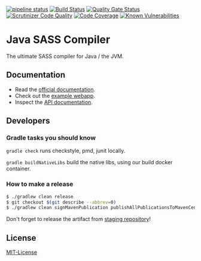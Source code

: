 [![pipeline status](https://gitlab.com/jsass/jsass/badges/jsass-6/pipeline.svg)](https://gitlab.com/jsass/jsass/commits/jsass-6)
[![Build Status](https://cloud.drone.io/api/badges/bit3/jsass/status.svg)](https://cloud.drone.io/bit3/jsass)
[![Quality Gate Status](https://sonarcloud.io/api/project_badges/measure?project=jsass_jsass&metric=alert_status)](https://sonarcloud.io/summary/new_code?id=jsass_jsass)
[![Scrutinizer Code Quality](https://scrutinizer-ci.com/g/bit3/jsass/badges/quality-score.png?b=master)](https://scrutinizer-ci.com/g/bit3/jsass/?branch=master)
[![Code Coverage](https://scrutinizer-ci.com/g/bit3/jsass/badges/coverage.png?b=master)](https://scrutinizer-ci.com/g/bit3/jsass/?branch=master)
[![Known Vulnerabilities](https://snyk.io/test/github/bit3/jsass/badge.svg)](https://snyk.io/test/github/bit3/jsass)

# Java SASS Compiler

The ultimate SASS compiler for Java / the JVM.

## Documentation

- Read the [official documentation](https://jsass.gitlab.io/).
- Check out the [example webapp](./example).
- Inspect the [API documentation](https://javadoc.io/doc/io.bit3/jsass/).

## Developers

### Gradle tasks you should know

`gradle check` runs checkstyle, pmd, junit locally.

`gradle buildNativeLibs` build the native libs, using our build docker container.

### How to make a release

```bash
$ ./gradlew clean release
$ git checkout $(git describe --abbrev=0)
$ ./gradlew clean signMavenPublication publishAllPublicationsToMavenCentralRepository
```

Don't forget to release the artifact from [staging repository](https://oss.sonatype.org/#stagingRepositories)!

## License

[MIT-License](./LICENSE)

